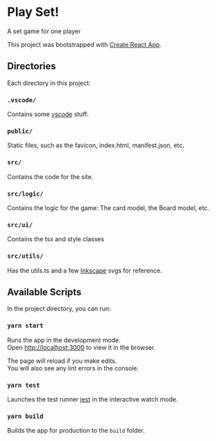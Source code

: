 # Play Set!

A set game for one player

This project was bootstrapped with [Create React App](https://github.com/facebook/create-react-app).

## Directories

Each directory in this project:

### `.vscode/`

Contains some [vscode](https://code.visualstudio.com/) stuff.

### `public/`

Static files, such as the favicon, index.html, manifest.json, etc.

### `src/`

Contains the code for the site.

### `src/logic/`

Contains the logic for the game: The card model, the Board model, etc.

### `src/ui/`

Contains the tsx and style classes

### `src/utils/`

Has the utils.ts and a few [Inkscape](http://inkscape.org) svgs for reference.

## Available Scripts

In the project directory, you can run:

### `yarn start`

Runs the app in the development mode.<br />
Open [http://localhost:3000](http://localhost:3000) to view it in the browser.

The page will reload if you make edits.<br />
You will also see any lint errors in the console.

### `yarn test`

Launches the test runner [jest](jestjs.io) in the interactive watch mode.

### `yarn build`

Builds the app for production to the `build` folder.
